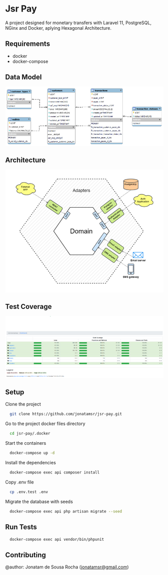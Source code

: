 # Jsr Pay

A project designed for monetary transfers with Laravel 11, PostgreSQL, NGinx and Docker, aplying Hexagonal Architecture.

## Requirements
- docker
- docker-compose

## Data Model
![](resources/jsr_pay_data_model_erd.png)

## Architecture
![](resources/jsr-pay-hexagon-diagram.png)

## Test Coverage
![](resources/jsr-pay-test-coverage.png)

## Setup

Clone the project

```bash
  git clone https://github.com/jonatamsr/jsr-pay.git
```

Go to the project docker files directory

```bash
  cd jsr-pay/.docker
```

Start the containers

```bash
  docker-compose up -d
```

Install the dependencies

```bash
  docker-compose exec api composer install
```

Copy .env file

```bash
  cp .env.test .env
```

Migrate the database with seeds

```bash
  docker-compose exec api php artisan migrate --seed
```

## Run Tests

```bash
  docker-compose exec api vendor/bin/phpunit
```

## Contributing

@author: Jonatam de Sousa Rocha (jonatamsr@gmail.com)
